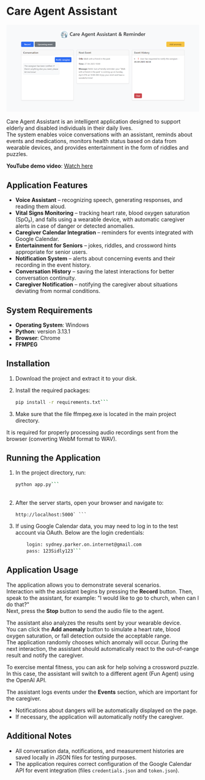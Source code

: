 # Care Agent Assistant

![screenshot](info.png)

Care Agent Assistant is an intelligent application designed to support elderly and disabled individuals in their daily lives.  
The system enables voice conversations with an assistant, reminds about events and medications, monitors health status based on data from wearable devices, and provides entertainment in the form of riddles and puzzles.

**YouTube demo video**: [Watch here](https://www.youtube.com/watch?v=4SuptkTzhDo)

## Application Features

- **Voice Assistant** – recognizing speech, generating responses, and reading them aloud.
- **Vital Signs Monitoring** – tracking heart rate, blood oxygen saturation (SpO₂), and falls using a wearable device, with automatic caregiver alerts in case of danger or detected anomalies.
- **Caregiver Calendar Integration** – reminders for events integrated with Google Calendar.
- **Entertainment for Seniors** – jokes, riddles, and crossword hints appropriate for senior users.
- **Notification System** – alerts about concerning events and their recording in the event history.
- **Conversation History** – saving the latest interactions for better conversation continuity.
- **Caregiver Notification** – notifying the caregiver about situations deviating from normal conditions.

## System Requirements

- **Operating System**: Windows
- **Python**: version 3.13.1
- **Browser**: Chrome
- **FFMPEG**

## Installation

1. Download the project and extract it to your disk.
2. Install the required packages:

   ```bash
   pip install -r requirements.txt```
   
3. Make sure that the file ffmpeg.exe is located in the main project directory.

It is required for properly processing audio recordings sent from the browser (converting WebM format to WAV).

## Running the Application

1. In the project directory, run:

   ```bash
   python app.py```
    
2. After the server starts, open your browser and navigate to:
    
    ```arduino
    http://localhost:5000` ```

3. If using Google Calendar data, you may need to log in to the test account via OAuth. Below are the login credentials:
	```bash
		login: sydney.parker.on.internet@gmail.com
		pass: 123Sidly123```
   
   
## Application Usage

The application allows you to demonstrate several scenarios.  
Interaction with the assistant begins by pressing the **Record** button. Then, speak to the assistant, for example: "I would like to go to church, when can I do that?"  
Next, press the **Stop** button to send the audio file to the agent.

The assistant also analyzes the results sent by your wearable device.  
You can click the **Add anomaly** button to simulate a heart rate, blood oxygen saturation, or fall detection outside the acceptable range.  
The application randomly chooses which anomaly will occur. During the next interaction, the assistant should automatically react to the out-of-range result and notify the caregiver.

To exercise mental fitness, you can ask for help solving a crossword puzzle.  
In this case, the assistant will switch to a different agent (Fun Agent) using the OpenAI API.

The assistant logs events under the **Events** section, which are important for the caregiver.

- Notifications about dangers will be automatically displayed on the page.
- If necessary, the application will automatically notify the caregiver.

## Additional Notes

- All conversation data, notifications, and measurement histories are saved locally in JSON files for testing purposes.
- The application requires correct configuration of the Google Calendar API for event integration (files `credentials.json` and `token.json`).
